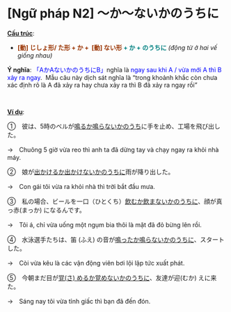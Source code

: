 # [Ngữ pháp N2] ～か～ないかのうちに
<div class="entry-content">
<p><span style="text-decoration: underline;"><strong>Cấu trúc</strong></span>:</p>
<ul>
<li><strong><span style="color: #008080;"><span style="color: #993300;">[動] じしょ形/ た形 + か +  [動] ない形</span> + か + のうちに</span></strong> <em>(động từ ở hai vế giống nhau)</em></li>
</ul>
<p><strong>Ý nghĩa</strong>: <span style="color: #0000ff;">「AかAないかのうちにB」</span>nghĩa là <span style="color: #0000ff;">ngay sau khi A / vừa mới A thì B xảy ra ngay</span>.  Mẫu câu này dịch sát nghĩa là “trong khoảnh khắc còn chưa xác định rõ là A đã xảy ra hay chưa xảy ra thì B đã xảy ra ngay rồi”</p>
<p><!-- inside_article4_japanese_responsive --><br/>
<ins class="adsbygoogle adslot_1" data-ad-client="ca-pub-2233580070484357" data-ad-slot="4413057825" style="display: inline-block;"></ins><br/>
<script>// <![CDATA[ (adsbygoogle = window.adsbygoogle || []).push({}); // ]]&gt;</script></p>
<p><span style="text-decoration: underline;"><strong>Ví dụ</strong></span>:</p>
<p>①　彼は、5時のベルが<span style="text-decoration: underline;">鳴るか鳴らないかのうち</span>に手を止め、工場を飛び出した。</p>
<p>→　Chuông 5 giờ vừa reo thì anh ta đã dừng tay và chạy ngay ra khỏi nhà máy.</p>
<p>②　娘が<span style="text-decoration: underline;">出かけるか出かけないかのうちに</span>雨が降り出した。</p>
<p>→　Con gái tôi vừa ra khỏi nhà thì trời bắt đầu mưa.</p>
<p>③　私の場合、ビールを一口（ひとくち）<span style="text-decoration: underline;">飲むか飲まないかのうちに</span>、顔が真っ赤(まっか) になるんです。</p>
<p>→　Tôi á, chỉ vừa uống một ngụm bia thôi là mặt đã đỏ bừng lên rồi.</p>
<p>④　水泳選手たちは、笛 (ふえ) の音が<span style="text-decoration: underline;">鳴ったか鳴らないかのうちに</span>、スタートした。</p>
<p>→　Còi vừa kêu là các vận động viên bơi lội lập tức xuất phát.</p>
<p>⑤　今朝まだ目が<span style="text-decoration: underline;">覚(さ) めるか覚めないかのうちに</span>、友達が迎(むか) えに来た。</p>
<p>→　Sáng nay tôi vừa tỉnh giấc thì bạn đã đến đón.</p>

</div>